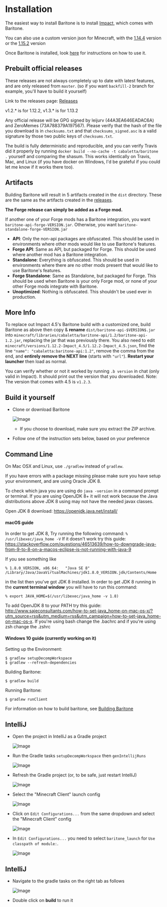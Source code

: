 # Installation

The easiest way to install Baritone is to install [Impact](https://impactclient.net/), which comes with Baritone.

You can also use a custom version json for Minecraft, with the [1.14.4](https://www.dropbox.com/s/rkml3hjokd3qv0m/1.14.4-Baritone.zip?dl=1) version or the [1.15.2](https://www.dropbox.com/s/8rx6f0kts9hvd4f/1.15.2-Baritone.zip?dl=1) version

Once Baritone is installed, look [here](USAGE.md) for instructions on how to use it.

## Prebuilt official releases
These releases are not always completely up to date with latest features, and are only released from `master`. (so if you want `backfill-2` branch for example, you'll have to build it yourself)

Link to the releases page: [Releases](https://github.com/cabaletta/baritone/releases)

v1.2.* is for 1.12.2, v1.3.* is for 1.13.2

Any official release will be GPG signed by leijurv (44A3EA646EADAC6A) and ZeroMemes (73A788379A197567). Please verify that the hash of the file you download is in `checksums.txt` and that `checksums_signed.asc` is a valid signature by those two public keys of `checksums.txt`. 

The build is fully deterministic and reproducible, and you can verify Travis did it properly by running `docker build --no-cache -t cabaletta/baritone .` yourself and comparing the shasum. This works identically on Travis, Mac, and Linux (if you have docker on Windows, I'd be grateful if you could let me know if it works there too).


## Artifacts

Building Baritone will result in 5 artifacts created in the ``dist`` directory. These are the same as the artifacts created in the [releases](https://github.com/cabaletta/baritone/releases).

**The Forge release can simply be added as a Forge mod.**

If another one of your Forge mods has a Baritone integration, you want `baritone-api-forge-VERSION.jar`. Otherwise, you want `baritone-standalone-forge-VERSION.jar`

- **API**: Only the non-api packages are obfuscated. This should be used in environments where other mods would like to use Baritone's features.
- **Forge API**: Same as API, but packaged for Forge. This should be used where another mod has a Baritone integration.
- **Standalone**: Everything is obfuscated. This should be used in environments where there are no other mods present that would like to use Baritone's features.
- **Forge Standalone**: Same as Standalone, but packaged for Forge. This should be used when Baritone is your only Forge mod, or none of your other Forge mods integrate with Baritone.
- **Unoptimized**: Nothing is obfuscated. This shouldn't be used ever in production.

## More Info
To replace out Impact 4.5's Baritone build with a customized one, build Baritone as above then copy & **rename** `dist/baritone-api-$VERSION$.jar` into `minecraft/libraries/cabaletta/baritone-api/1.2/baritone-api-1.2.jar`, replacing the jar that was previously there. You also need to edit `minecraft/versions/1.12.2-Impact_4.5/1.12.2-Impact_4.5.json`, find the line `"name": "cabaletta:baritone-api:1.2"`, remove the comma from the end, and **entirely remove the NEXT line** (starts with `"url"`). **Restart your launcher** then load as normal. 

You can verify whether or not it worked by running `.b version` in chat (only valid in Impact). It should print out the version that you downloaded. Note: The version that comes with 4.5 is `v1.2.3`.

## Build it yourself
- Clone or download Baritone

  ![Image](https://i.imgur.com/kbqBtoN.png)
  - If you choose to download, make sure you extract the ZIP archive.
- Follow one of the instruction sets below, based on your preference

## Command Line
On Mac OSX and Linux, use `./gradlew` instead of `gradlew`.

If you have errors with a package missing please make sure you have setup your environment, and are using Oracle JDK 8.

To check which java you are using do 
`java -version` in a command prompt or terminal.
If you are using OpenJDK 8+ it will not work because the Java distributions above JDK 8 using may not have the needed javax classes.

Open JDK 8 download: https://openjdk.java.net/install/
#### macOS guide
In order to get JDK 8, Try running the following command:
`% /usr/libexec/java_home -V`
If it doesn't work try this guide: https://stackoverflow.com/questions/46513639/how-to-downgrade-java-from-9-to-8-on-a-macos-eclipse-is-not-running-with-java-9

If you see something like

`% 1.8.0_VERSION, x86_64:	"Java SE 8"	/Library/Java/JavaVirtualMachines/jdk1.8.0_VERSION.jdk/Contents/Home`

in the list then you've got JDK 8 installed. 
In order to get JDK 8 running in the **current terminal window** you will have to run this command: 

`% export JAVA_HOME=$(/usr/libexec/java_home -v 1.8)`

To add OpenJDK 8 to your PATH try this guide: http://www.sajeconsultants.com/how-to-set-java_home-on-mac-os-x/?utm_source=rss&utm_medium=rss&utm_campaign=how-to-set-java_home-on-mac-os-x. If you're using bash change the .bachrc and if you're using zsh change the .zshrc
#### Windows 10 guide (currently working on it)

Setting up the Environment:

```
$ gradlew setupDecompWorkspace
$ gradlew --refresh-dependencies
```

Building Baritone: 

```
$ gradlew build
```

Running Baritone:

```
$ gradlew runClient
```

For information on how to build baritone, see [Building Baritone](#building-baritone)

## IntelliJ
- Open the project in IntelliJ as a Gradle project
  
  ![Image](https://i.imgur.com/jw7Q6vY.png)

- Run the Gradle tasks `setupDecompWorkspace` then `genIntellijRuns`
  
  ![Image](https://i.imgur.com/QEfVvWP.png)

- Refresh the Gradle project (or, to be safe, just restart IntelliJ)
  
  ![Image](https://i.imgur.com/3V7EdWr.png)

- Select the "Minecraft Client" launch config
  
  ![Image](https://i.imgur.com/1qz2QGV.png)

- Click on ``Edit Configurations...`` from the same dropdown and select the "Minecraft Client" config
  
  ![Image](https://i.imgur.com/s4ly0ZF.png)

- In `Edit Configurations...` you need to select `baritone_launch` for `Use classpath of module:`.
  
  ![Image](https://i.imgur.com/hrLhG9u.png)

## IntelliJ

- Navigate to the gradle tasks on the right tab as follows

  ![Image](https://i.imgur.com/PE6r9iN.png)

- Double click on **build** to run it
